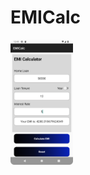 # EMICalc

<p>
  <img src="https://github.com/kinjal2020/EMICalc/blob/Main/Screenshot_20231207_104915.png" height="200"/>
</p>
